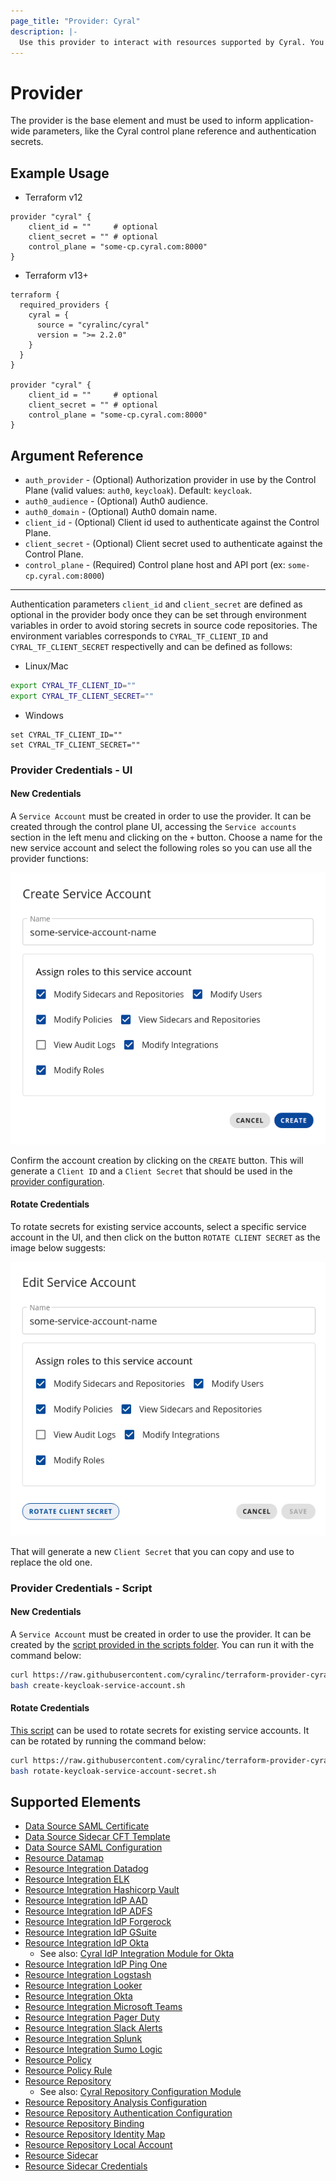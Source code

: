 ```yaml
---
page_title: "Provider: Cyral"
description: |-
  Use this provider to interact with resources supported by Cyral. You must provide proper credentials before you can use it.
---
```


# Provider

The provider is the base element and must be used to inform application-wide
parameters, like the Cyral control plane reference and authentication secrets.

## Example Usage

- Terraform v12

```hcl
provider "cyral" {
    client_id = ""     # optional
    client_secret = "" # optional
    control_plane = "some-cp.cyral.com:8000"
}
```

- Terraform v13+

```hcl
terraform {
  required_providers {
    cyral = {
      source = "cyralinc/cyral"
      version = ">= 2.2.0"
    }
  }
}

provider "cyral" {
    client_id = ""     # optional
    client_secret = "" # optional
    control_plane = "some-cp.cyral.com:8000"
}
```

## Argument Reference

* `auth_provider` - (Optional) Authorization provider in use by the Control Plane (valid values: `auth0`, `keycloak`). Default: `keycloak`.
* `auth0_audience` - (Optional) Auth0 audience.
* `auth0_domain` - (Optional) Auth0 domain name.
* `client_id` - (Optional) Client id used to authenticate against the Control Plane.
* `client_secret` - (Optional) Client secret used to authenticate against the Control Plane.
* `control_plane` - (Required) Control plane host and API port (ex: `some-cp.cyral.com:8000`)

----

Authentication parameters `client_id` and `client_secret` are defined as optional in the provider body once they can be set through environment variables in order to avoid storing secrets in source code repositories. The environment variables corresponds to `CYRAL_TF_CLIENT_ID` and `CYRAL_TF_CLIENT_SECRET` respectivelly and can be defined as follows:

- Linux/Mac

```bash
export CYRAL_TF_CLIENT_ID=""
export CYRAL_TF_CLIENT_SECRET=""
```

- Windows

```
set CYRAL_TF_CLIENT_ID=""
set CYRAL_TF_CLIENT_SECRET=""
```

### Provider Credentials - UI

#### New Credentials

A `Service Account` must be created in order to use the provider. It can be created through the control plane UI, accessing the `Service accounts` section in the left menu and clicking on the `+` button. Choose a name for the new service account and select the following roles so you can use all the provider functions:

<img src="images/create_service_account.png">

Confirm the account creation by clicking on the `CREATE` button. This will generate a `Client ID` and a `Client Secret` that should be used in the [provider configuration](#example-usage).

#### Rotate Credentials

To rotate secrets for existing service accounts, select a specific service account in the UI, and then click on the button `ROTATE CLIENT SECRET` as the image below suggests:

<img src="images/rotate_client_secret.png">

That will generate a new `Client Secret` that you can copy and use to replace the old one.

### Provider Credentials - Script

#### New Credentials

A `Service Account` must be created in order to use the provider. It can be created by the [script provided in the scripts folder](../scripts/create-keycloak-service-account.sh). You can run it with the command below:

```bash
curl https://raw.githubusercontent.com/cyralinc/terraform-provider-cyral/main/scripts/create-keycloak-service-account.sh -O
bash create-keycloak-service-account.sh
```

#### Rotate Credentials

[This script](../scripts/rotate-keycloak-service-account-secret.sh) can be used to rotate secrets for existing service accounts. It can be rotated by running the command below:

```bash
curl https://raw.githubusercontent.com/cyralinc/terraform-provider-cyral/main/scripts/rotate-keycloak-service-account-secret.sh -O
bash rotate-keycloak-service-account-secret.sh
```

## Supported Elements
- [Data Source SAML Certificate](./data-sources/saml_certificate.md)
- [Data Source Sidecar CFT Template](./data-sources/sidecar_cft_template.md)
- [Data Source SAML Configuration](./data-sources/saml_configuration.md)
- [Resource Datamap](./resources/datamap.md)
- [Resource Integration Datadog](./resources/integration_datadog.md)
- [Resource Integration ELK](./resources/integration_elk.md)
- [Resource Integration Hashicorp Vault](./resources/integration_hc_vault.md)
- [Resource Integration IdP AAD](./resources/integration_idp_aad.md)
- [Resource Integration IdP ADFS](./resources/integration_idp_adfs.md)
- [Resource Integration IdP Forgerock](./resources/integration_idp_forgerock.md)
- [Resource Integration IdP GSuite](./resources/integration_idp_gsuite.md)
- [Resource Integration IdP Okta](./resources/integration_idp_okta.md)
  - See also: [Cyral IdP Integration Module for Okta](https://github.com/cyralinc/terraform-cyral-idp-okta)
- [Resource Integration IdP Ping One](./resources/integration_idp_ping_one.md)
- [Resource Integration Logstash](./resources/integration_logstash.md)
- [Resource Integration Looker](./resources/integration_looker.md)
- [Resource Integration Okta](./resources/integration_okta.md)
- [Resource Integration Microsoft Teams](./resources/integration_microsoft_teams.md)
- [Resource Integration Pager Duty](./resources/integration_pager_duty.md)
- [Resource Integration Slack Alerts](./resources/integration_slack_alerts.md)
- [Resource Integration Splunk](./resources/integration_splunk.md)
- [Resource Integration Sumo Logic](./resources/integration_sumo_logic.md)
- [Resource Policy](./resources/policy.md)
- [Resource Policy Rule](./resources/policy_rule.md)
- [Resource Repository](./resources/repository.md)
  - See also: [Cyral Repository Configuration Module](https://github.com/cyralinc/terraform-cyral-repository-config)
- [Resource Repository Analysis Configuration](./resources/repository_conf_analysis.md)
- [Resource Repository Authentication Configuration](./resources/repository_conf_auth.md)
- [Resource Repository Binding](./resources/repository_binding.md)
- [Resource Repository Identity Map](./resources/repository_identity_map.md)
- [Resource Repository Local Account](./resources/repository_local_account.md)
- [Resource Sidecar](./resources/sidecar.md)
- [Resource Sidecar Credentials](./resources/sidecar_credentials.md)

